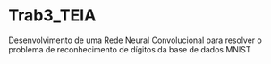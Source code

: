 # Trab3_TEIA
Desenvolvimento de uma Rede Neural Convolucional para resolver o problema de reconhecimento de dígitos da base de dados MNIST

